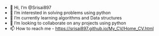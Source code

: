 - 👋 Hi, I’m @Srisai897
- 👀 I’m interested in solving problems using python
- 🌱 I’m currently learning algorithms and Data structures
- 💞️ I’m looking to collaborate on any projects using python
- 📫 How to reach me - https://srisai897.github.io/My_CV/Home_CV.html

<!---
Srisai897/Srisai897 is a ✨ special ✨ repository because its `README.md` (this file) appears on your GitHub profile.
You can click the Preview link to take a look at your changes.
--->
